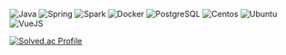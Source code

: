 ![Java](https://img.shields.io/badge/Java-ED8B00?style=flat-square&logo=java&logoColor=white)
![Spring](https://img.shields.io/badge/SpringBoot-6DB33F?style=flat-square&logo=Spring&logoColor=white)
![Spark](https://img.shields.io/badge/Apache_Spark-FFFFFF?style=flat-square&logo=apachespark&logoColor=#E35A16)
![Docker](https://img.shields.io/badge/Docker-46a2f1?style=flat-square&logo=docker&logoColor=white)
![PostgreSQL](https://img.shields.io/badge/PostgreSQL-316192?style=flat-square&logo=postgresql&logoColor=white)
![Centos](https://img.shields.io/badge/Cent%20OS-262577?style=flat-square&logo=CentOS&logoColor=white)
![Ubuntu](https://img.shields.io/badge/Ubuntu-E95420?style=flat-square&logo=ubuntu&logoColor=white)
![VueJS](https://img.shields.io/badge/VueJS-4FC08D?style=flat-square&logo=vue.js&logoColor=white)

[![Solved.ac Profile](http://mazassumnida.wtf/api/v2/generate_badge?boj=do1510)](https://solved.ac/do1510/)

<!--
![k8s](https://img.shields.io/badge/kubernetes-326ce5.svg?&style=flat-square&logo=kubernetes&logoColor=white)
![Amazon AWS](https://img.shields.io/badge/Amazon%20AWS-232F3E?style=flat-square&logo=amazon-aws)
![Python](https://img.shields.io/badge/Python-3766AB?style=flat-square&logo=Python&logoColor=white)

[![do5do's GitHub stats](https://github-readme-stats.vercel.app/api?username=do5do&theme=dark)]() 
-->
